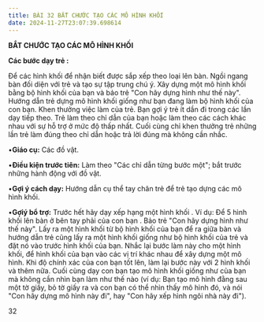 ```yaml
---
title: BÀI 32 BẮT CHƯỚC TẠO CÁC MÔ HÌNH KHỐI
date: 2024-11-27T23:07:39.698614
---
```


**BẮT CHƯỚC TẠO CÁC MÔ HÌNH KHỐI**

**Các bước dạy trẻ :**

Để các hình khối để nhận biết được sắp xếp theo loại lên bàn. Ngồi
ngang bàn đối diện với trẻ và tạo sự tập trung chú ý. Xây dựng một mô
hình khối bằng bộ hình khối của bạn và bảo trẻ "Con hãy dựng hình như
thế này". Hướng dẫn trẻ dựng mô hình khối giống như bạn đang làm bộ
hình khối của con bạn. Khen thưởng việc làm của trẻ. Bạn gợi ý trẻ ít
dần đi trong các lần dạy tiếp theo. Trẻ làm theo chỉ dẫn của bạn hoặc
làm theo các cách khác nhau với sự hỗ trợ ở mức độ thấp nhất. Cuối
cùng chỉ khen thưởng trẻ những lần trẻ làm đúng theo chỉ dẫn hoặc trả
lời đúng mà không cần nhắc.

•**Giáo cụ:** Các đồ vật.

•**Điều kiện trước tiên:** Làm theo "Các chỉ dẫn từng bước một"; bắt
trước những hành động với đồ vật.

•**Gợi ý cách dạy:** Hướng dẫn cụ thể tay chân trẻ để trẻ tạo dựng các
mô hình khối.

•**Gợiý bổ trợ:** Trước hết hãy dạy xếp hạng một hình khối . Ví dụ: Để
5 hình khối lên bàn ở bên tay phải của con bạn . Bảo trẻ "Con hãy dựng
hình như thế này". Lấy ra một hình khối từ bộ hình khối của bạn để ra
giữa bàn và hướng dẫn trẻ cũng lấy ra một hình khối giống như bộ hình
khối của trẻ và đặt nó vào trước hình khối của bạn. Nhắc lại bước làm
này cho một hình khối, để hình khối của bạn vào các vị trí khác nhau
để xây dựng một mô hình. Khi độ chính xác của con bạn tốt lên, làm lại
bước này với 2 hình khối và thêm nữa. Cuối cùng dạy con bạn tạo mô
hình khối giống như của bạn mà không cần nhìn bạn làm như thế nào (ví
dụ: Bạn tạo mô hình đằng sau một tờ giấy, bỏ tờ giấy ra và con bạn có
thể nhìn thấy mô hình đó, và nói "Con hãy dựng mô hình này đi", hay
"Con hãy xếp hình ngôi nhà này đi").

32

